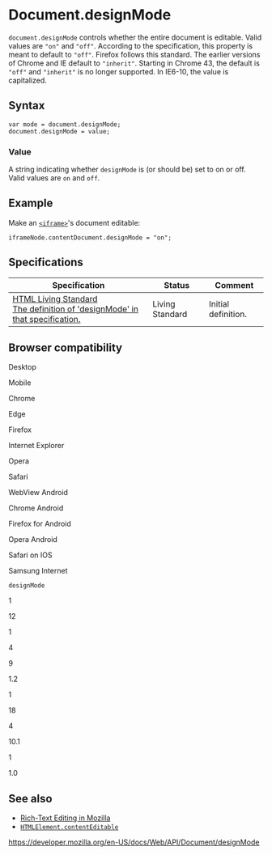 # Document.designMode

`document.designMode` controls whether the entire document is editable. Valid values are `"on"` and `"off"`. According to the specification, this property is meant to default to `"off"`. Firefox follows this standard. The earlier versions of Chrome and IE default to `"inherit"`. Starting in Chrome 43, the default is `"off"` and `"inherit"` is no longer supported. In IE6-10, the value is capitalized.

## Syntax

    var mode = document.designMode;
    document.designMode = value;

### Value

A string indicating whether `designMode` is (or should be) set to on or off. Valid values are `on` and `off`.

## Example

Make an [`<iframe>`](https://developer.mozilla.org/en-US/docs/Web/HTML/Element/iframe)'s document editable:

    iframeNode.contentDocument.designMode = "on";

## Specifications

<table><thead><tr class="header"><th>Specification</th><th>Status</th><th>Comment</th></tr></thead><tbody><tr class="odd"><td><a href="https://html.spec.whatwg.org/multipage/#making-entire-documents-editable:-the-designmode-idl-attribute">HTML Living Standard<br />
<span class="small">The definition of 'designMode' in that specification.</span></a></td><td><span class="spec-living">Living Standard</span></td><td>Initial definition.</td></tr></tbody></table>

## Browser compatibility

Desktop

Mobile

Chrome

Edge

Firefox

Internet Explorer

Opera

Safari

WebView Android

Chrome Android

Firefox for Android

Opera Android

Safari on IOS

Samsung Internet

`designMode`

1

12

1

4

9

1.2

1

18

4

10.1

1

1.0

## See also

- [Rich-Text Editing in Mozilla](https://developer.mozilla.org/en-US/docs/Web/Guide/HTML/Editable_content/Rich-Text_Editing_in_Mozilla)
- [`HTMLElement.contentEditable`](../htmlelement/contenteditable)

<a href="https://developer.mozilla.org/en-US/docs/Web/API/Document/designMode" class="_attribution-link">https://developer.mozilla.org/en-US/docs/Web/API/Document/designMode</a>
